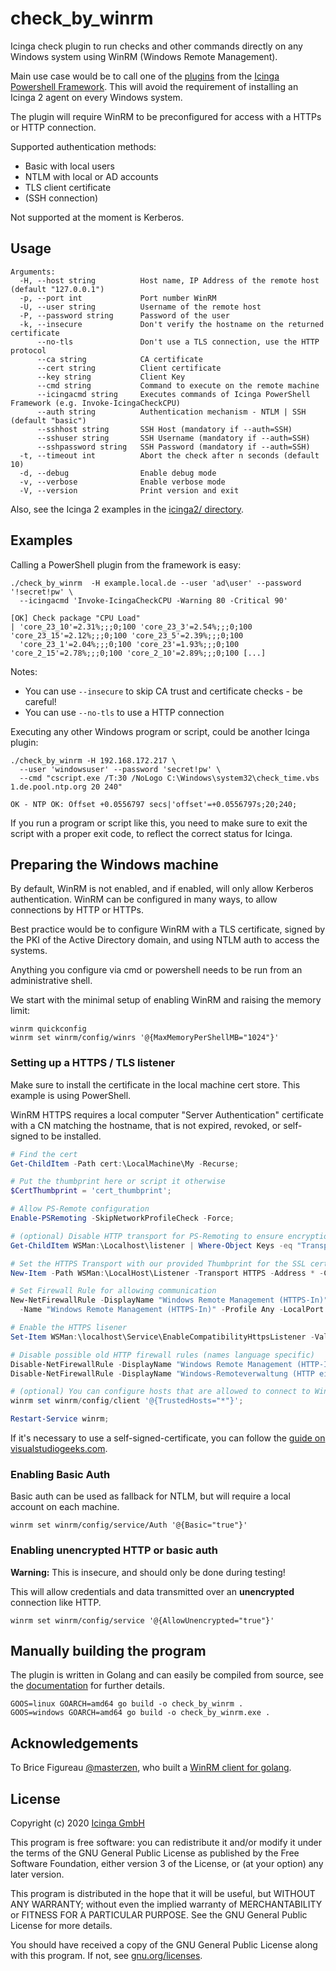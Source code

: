 # check_by_winrm

<!-- NOTE: Update this description also in main.go -->

Icinga check plugin to run checks and other commands directly on any Windows system using WinRM (Windows Remote Management).

Main use case would be to call one of the [plugins](https://github.com/Icinga/icinga-powershell-plugins)
from the [Icinga Powershell Framework](https://github.com/Icinga/icinga-powershell-framework). This will avoid the
requirement of installing an Icinga 2 agent on every Windows system.

The plugin will require WinRM to be preconfigured for access with a HTTPs or HTTP connection.

Supported authentication methods:

* Basic with local users
* NTLM with local or AD accounts
* TLS client certificate
* (SSH connection)

Not supported at the moment is Kerberos.

## Usage

```
Arguments:
  -H, --host string          Host name, IP Address of the remote host (default "127.0.0.1")
  -p, --port int             Port number WinRM
  -U, --user string          Username of the remote host
  -P, --password string      Password of the user
  -k, --insecure             Don't verify the hostname on the returned certificate
      --no-tls               Don't use a TLS connection, use the HTTP protocol
      --ca string            CA certificate
      --cert string          Client certificate
      --key string           Client Key
      --cmd string           Command to execute on the remote machine
      --icingacmd string     Executes commands of Icinga PowerShell Framework (e.g. Invoke-IcingaCheckCPU)
      --auth string          Authentication mechanism - NTLM | SSH (default "basic")
      --sshhost string       SSH Host (mandatory if --auth=SSH)
      --sshuser string       SSH Username (mandatory if --auth=SSH)
      --sshpassword string   SSH Password (mandatory if --auth=SSH)
  -t, --timeout int          Abort the check after n seconds (default 10)
  -d, --debug                Enable debug mode
  -v, --verbose              Enable verbose mode
  -V, --version              Print version and exit
```

Also, see the Icinga 2 examples in the [icinga2/ directory](icinga2/).

## Examples

Calling a PowerShell plugin from the framework is easy:

    ./check_by_winrm  -H example.local.de --user 'ad\user' --password '!secret!pw' \
      --icingacmd 'Invoke-IcingaCheckCPU -Warning 80 -Critical 90'

    [OK] Check package "CPU Load"
    | 'core_23_10'=2.31%;;;0;100 'core_23_3'=2.54%;;;0;100 'core_23_15'=2.12%;;;0;100 'core_23_5'=2.39%;;;0;100
      'core_23_1'=2.04%;;;0;100 'core_23'=1.93%;;;0;100 'core_2_15'=2.78%;;;0;100 'core_2_10'=2.89%;;;0;100 [...]
      
Notes:
* You can use `--insecure` to skip CA trust and certificate checks - be careful!
* You can use `--no-tls` to use a HTTP connection

Executing any other Windows program or script, could be another Icinga plugin: 

    ./check_by_winrm -H 192.168.172.217 \
      --user 'windowsuser' --password 'secret!pw' \
      --cmd "cscript.exe /T:30 /NoLogo C:\Windows\system32\check_time.vbs 1.de.pool.ntp.org 20 240"

    OK - NTP OK: Offset +0.0556797 secs|'offset'=+0.0556797s;20;240;

If you run a program or script like this, you need to make sure to exit the script with a proper exit code, to reflect
the correct status for Icinga.

## Preparing the Windows machine

By default, WinRM is not enabled, and if enabled, will only allow Kerberos authentication. WinRM can be configured in
many ways, to allow connections by HTTP or HTTPs.

Best practice would be to configure WinRM with a TLS certificate, signed by the PKI of the Active Directory domain,
and using NTLM auth to access the systems.

Anything you configure via cmd or powershell needs to be run from an administrative shell.

We start with the minimal setup of enabling WinRM and raising the memory limit:
 
```
winrm quickconfig
winrm set winrm/config/winrs '@{MaxMemoryPerShellMB="1024"}'
```

### Setting up a HTTPS / TLS listener

Make sure to install the certificate in the local machine cert store. This example is using PowerShell.

WinRM HTTPS requires a local computer "Server Authentication" certificate with a CN matching the hostname, that is not
expired, revoked, or self-signed to be installed.
 
```powershell
# Find the cert
Get-ChildItem -Path cert:\LocalMachine\My -Recurse;

# Put the thumbprint here or script it otherwise
$CertThumbprint = 'cert_thumbprint';

# Allow PS-Remote configuration
Enable-PSRemoting -SkipNetworkProfileCheck -Force;

# (optional) Disable HTTP transport for PS-Remoting to ensure encryption
Get-ChildItem WSMan:\Localhost\listener | Where-Object Keys -eq "Transport=HTTP" | Remove-Item -Recurse;

# Set the HTTPS Transport with our provided Thumbprint for the SSL certificate
New-Item -Path WSMan:\LocalHost\Listener -Transport HTTPS -Address * -CertificateThumbPrint $CertThumbprint -Force;

# Set Firewall Rule for allowing communication
New-NetFirewallRule -DisplayName "Windows Remote Management (HTTPS-In)" `
  -Name "Windows Remote Management (HTTPS-In)" -Profile Any -LocalPort 5986 -Protocol TCP;

# Enable the HTTPS lisener
Set-Item WSMan:\localhost\Service\EnableCompatibilityHttpsListener -Value true;

# Disable possible old HTTP firewall rules (names language specific)
Disable-NetFirewallRule -DisplayName "Windows Remote Management (HTTP-In)";
Disable-NetFirewallRule -DisplayName "Windows-Remoteverwaltung (HTTP eingehend)";

# (optional) You can configure hosts that are allowed to connect to WinRM
winrm set winrm/config/client '@{TrustedHosts="*"}';

Restart-Service winrm;
```

If it's necessary to use a self-signed-certificate, you can follow the
[guide on visualstudiogeeks.com](https://www.visualstudiogeeks.com/devops/how-to-configure-winrm-for-https-manually).

### Enabling Basic Auth

Basic auth can be used as fallback for NTLM, but will require a local account on each machine.

```
winrm set winrm/config/service/Auth '@{Basic="true"}'
```

### Enabling unencrypted HTTP or basic auth

**Warning:** This is insecure, and should only be done during testing!

This will allow credentials and data transmitted over an **unencrypted** connection like HTTP.

```
winrm set winrm/config/service '@{AllowUnencrypted="true"}'
```

## Manually building the program

The plugin is written in Golang and can easily be compiled from source, see the [documentation](https://golang.org/doc/)
for further details.

```
GOOS=linux GOARCH=amd64 go build -o check_by_winrm .
GOOS=windows GOARCH=amd64 go build -o check_by_winrm.exe .
```

## Acknowledgements

To Brice Figureau [@masterzen](https://github.com/masterzen), who built a
[WinRM client for golang](https://github.com/masterzen/winrm).

## License

Copyright (c) 2020 [Icinga GmbH](mailto:info@icinga.com)

This program is free software: you can redistribute it and/or modify
it under the terms of the GNU General Public License as published by
the Free Software Foundation, either version 3 of the License, or
(at your option) any later version.

This program is distributed in the hope that it will be useful,
but WITHOUT ANY WARRANTY; without even the implied warranty of
MERCHANTABILITY or FITNESS FOR A PARTICULAR PURPOSE.  See the
GNU General Public License for more details.

You should have received a copy of the GNU General Public License
along with this program.  If not, see [gnu.org/licenses](https://www.gnu.org/licenses/).
